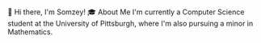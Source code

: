 👋 Hi there, I'm Somzey!
🎓 About Me
I'm currently a Computer Science student at the University of Pittsburgh, where I'm also pursuing a minor in Mathematics.
